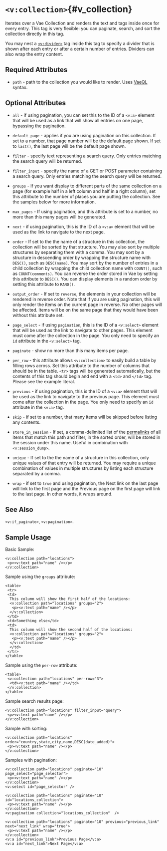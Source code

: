 # `<v:collection>`{#v_collection}

Iterates over a Vae Collection and renders the text and tags inside once
for every entry. This tag is very flexible: you can paginate, search,
and sort the collection directly in this tag.

You may nest a [`<v:divider>`](#v_divider) tag inside this tag to
specify a divider that is shown after each entry or after a certain
number of entries. Dividers can also wrap the entry content.

## Required Attributes

-   `path` - path to the collection you would like to render. Uses
    [VaeQL](#vaeql) syntax.

## Optional Attributes

-   `all` - if using pagination, you can set this to the ID of a `<v:a>`
    element that will be used as a link that will show all entries on
    one page, bypassing the pagination.

-   `default_page` - applies if you are using pagination on
    this collection. If set to a number, that page number will be the
    default page shown. If set to `last()`, the last page will be the
    default page shown.

-   `filter` - specify text representing a search query. Only entries
    matching the search query will be returned.

-   `filter_input` - specify the name of a GET or POST parameter
    containing a search query. Only entries matching the search query
    will be returned.

-   `groups` - If you want display to different parts of the same
    collection on a page (for example half in a left column and half in
    a right column), set this attribute to the number of places you are
    putting the collection. See the samples below for more information.

-   `max_pages` - If using pagination, and this attribute is set to a
    number, no more than this many pages will be generated.

-   `next` - if using pagination, this is the ID of a `<v:a>` element
    that will be used as the link to navigate to the next page.

-   `order` - If set to the the name of a structure in this collection,
    the collection will be sorted by that structure. You may also sort
    by multiple structures by separating them with a comma. You may sort
    by a structure in descending order by wrapping the structure name
    with `DESC()`, such as `DESC(name)`. You may sort by the number of
    entries in a child collection by wrapping the child collection name
    with `COUNT()`, such as `COUNT(comments)`. You can reverse the order
    stored in Vae by setting this attribute to `DESC()`. You can display
    elements in a random order by setting this attribute to `RAND()`.

-   `output_order` - If set to `reverse`, the elements in your
    collection will be rendered in reverse order. Note that if you are
    using pagination, this will only render the items on the current
    page in reverse. No other pages will be affected. Items will be on
    the same page that they would have been without this attribute set.

-   `page_select` - if using `pagination`, this is the ID of a
    `<v:select>` element that will be used as the link to navigate to
    other pages. This element must come after the collection in
    the page. You only need to specify an `id` attribute in the
    `<v:select>` tag.

-   `paginate` - show no more than this many items per page.

-   `per_row` - this attribute allows `<v:collection>` to easily build a
    table by filling rows across. Set this attribute to the number of
    columns that should be in the table. `<tr>` tags will be generated
    automatically, but the contents of this tag should begin and end
    with a `<td>` and `</td>` tag. Please see the example literal.

-   `previous` - if using pagination, this is the ID of a `<v:a>`
    element that will be used as the link to navigate to the
    previous page. This element must come after the collection in
    the page. You only need to specify an `id` attribute in the
    `<v:a>` tag.

-   `skip` - if set to a number, that many items will be skipped before
    listing any contents.

-   `store_in_session` - If set, a comma-delimited list of the
    [permalinks](#permalinks) of all items that match this path and
    filter, in the sorted order, will be stored in the session under
    this name. Useful in combination with `<v:session_dump>`.

-   `unique` - If set to the the name of a structure in this collection,
    only unique values of that entry will be returned. You may require a
    unique combination of values in multiple structures by listing each
    structure separated by a comma.

-   `wrap` - if set to `true` and using pagination, the Next link on the
    last page will link to the first page and the Previous page on the
    first page will link to the last page. In other words, it
    wraps around.

## See Also

`<v:if_paginate>`, `<v:pagination>`.

## Sample Usage

Basic Sample:

    <v:collection path="locations">
     <p><v:text path="name" /></p>
    </v:collection>

Sample using the `groups` attribute:

    <table>
     <tr> 
     <td>
      This column will show the first half of the locations:
      <v:collection path="locations" groups="2">
       <p><v:text path="name" /></p>
      </v:collection>
     </td>
     <td>Something else</td>
     <td>
      This column will show the second half of the locations:
      <v:collection path="locations" groups="2">
       <p><v:text path="name" /></p>
      </v:collection>
      </td>
     </tr>
    </table>

Sample using the `per-row` attribute:

    <table>
     <v:collection path="locations" per-row="3">
      <td><v:text path="name" /></td>
     </v:collection>
    </table>

Sample search results page:

    <v:collection path="locations" filter_input="query">
     <p><v:text path="name" /></p>
    </v:collection>

Sample with sorting:

    <v:collection path="locations" order="country,state,city,name,DESC(date_added)">
     <p><v:text path="name" /></p>
    </v:collection>

Samples with pagination:

    <v:collection path="locations" paginate="10" page_select="page_selector">
     <p><v:text path="name" /></p>
    </v:collection>
    <v:select id="page_selector" />

    <v:collection path="locations" paginate="10" id="locations_collection">
     <p><v:text path="name" /></p>
    </v:collection>
    <v:pagination collection="locations_collection"  />

    <v:collection path="locations" paginate="10" previous="previous_link" next="next_link" wrap="true">
     <p><v:text path="name" /></p>
    </v:collection>
    <v:a id="previous_link">Previous Page</v:a>
    <v:a id="next_link">Next Page</v:a>
